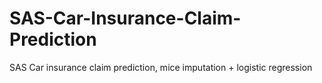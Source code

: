 # SAS-Car-Insurance-Claim-Prediction
SAS Car insurance claim prediction, mice imputation + logistic regression
